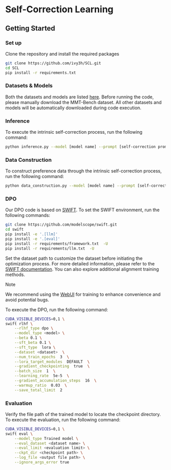 # Self-Correction Learning


## Getting Started

### Set up

Clone the repository and install the required packages  
```bash
git clone https://github.com/ivy3h/SCL.git
cd SCL
pip install -r requirements.txt
```

### Datasets & Models
Both the datasets and models are listed [here](guidance.md). Before running the code, please manually download the MMT-Bench dataset. All other datasets and models will be automatically downloaded during code execution.


### Inference 
To execute the intrinsic self-correction process, run the following command:
```bash
python inference.py --model [model name] --prompt [self-correction prompt] --dataset [evaluation dataset] --num_test [number of tasks]
```

### Data Construction
To construct preference data through the intrinsic self-correction process, run the following command:
```bash
python data_construction.py --model [model name] --prompt [self-correction prompt] --dataset [construction dataset]
```


### DPO
Our DPO code is based on [SWIFT](https://github.com/modelscope/ms-swift). To set the SWIFT environment, run the following commands:
```bash
git clone https://github.com/modelscope/swift.git
cd swift
pip install -e '.[llm]'
pip install -e '.[eval]'
pip install -r requirements/framework.txt  -U
pip install -r requirements/llm.txt  -U
```

Set the dataset path to customize the dataset before initiating the optimization process. For more detailed information, please refer to the [SWIFT documentation](https://swift.readthedocs.io/en/latest/index.html). You can also explore additional alignment training methods.
> [!NOTE]  
> We recommend using the [WebUI](https://swift.readthedocs.io/en/latest/GetStarted/Web-ui.html) for training to enhance convenience and avoid potential bugs.

To execute the DPO, run the following command:
```bash
CUDA_VISIBLE_DEVICES=0,1 \
swift rlhf \
    --rlhf_type dpo \
    --model_type <model> \
    --beta 0.1 \
    --sft_beta 0.1 \
    --sft_type  lora \
    --dataset <dataset>  \
    --num_train_epochs  3  \
    --lora_target_modules  DEFAULT  \
    --gradient_checkpointing  true  \
    --batch_size  1  \
    --learning_rate  5e-5  \
    --gradient_accumulation_steps  16  \
    --warmup_ratio  0.03  \
    --save_total_limit  2
```

### Evaluation

Verify the file path of the trained model to locate the checkpoint directory. To execute the evaluation, run the following command:
```bash
CUDA_VISIBLE_DEVICES=0,1 \
swift eval \
    --model_type Trained model \
    --eval_dataset <dataset name> \
    --eval_limit <evaluation limit> \
    --ckpt_dir <checkpoint path> \
    --log_file <output file path> \
    --ignore_args_error true
```

